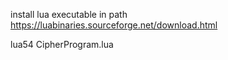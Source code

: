 install lua executable in path https://luabinaries.sourceforge.net/download.html

lua54 CipherProgram.lua